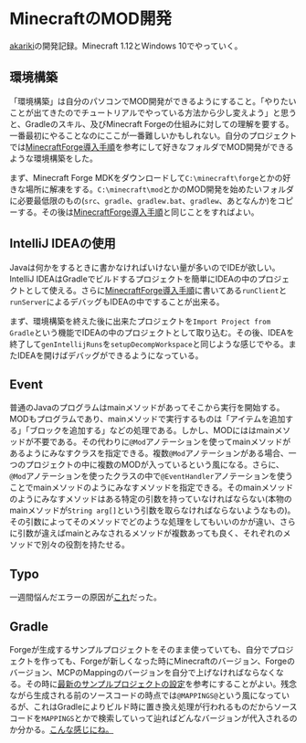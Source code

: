 # MinecraftのMOD開発

[akariki](https://github.com/Hexirp/akariki)の開発記録。Minecraft 1.12とWindows 10でやっていく。

## 環境構築

「環境構築」は自分のパソコンでMOD開発ができるようにすること。「やりたいことが出てきたのでチュートリアルでやっている方法から少し変えよう」と思うと、Gradleのスキル、及びMinecraft Forgeの仕組みに対しての理解を要する。一番最初にやることなのにここが一番難しいかもしれない。自分のプロジェクトでは[MinecraftForge導入手順](http://minecraftjp.info/modding/index.php/MinecraftForge導入手順)を参考にして好きなフォルダでMOD開発ができるような環境構築をした。

まず、Minecraft Forge MDKをダウンロードして`C:\minecraft\forge`とかの好きな場所に解凍をする。`C:\minecraft\mod`とかのMOD開発を始めたいフォルダに必要最低限のもの(`src`、`gradle`、`gradlew.bat`、`gradlew`、あとなんか)をコピーする。その後は[MinecraftForge導入手順](http://minecraftjp.info/modding/index.php/MinecraftForge導入手順)と同じことをすればよい。

## IntelliJ IDEAの使用

Javaは何かをするときに書かなければいけない量が多いのでIDEが欲しい。IntelliJ IDEAはGradleでビルドするプロジェクトを簡単にIDEAの中のプロジェクトとして使える。さらに[MinecraftForge導入手順](http://minecraftjp.info/modding/index.php/MinecraftForge導入手順)に書いてある`runClient`と`runServer`によるデバッグもIDEAの中ですることが出来る。

まず、環境構築を終えた後に出来たプロジェクトを`Import Project from Gradle`という機能でIDEAの中のプロジェクトとして取り込む。その後、IDEAを終了して`genIntellijRuns`を`setupDecompWorkspace`と同じような感じでやる。またIDEAを開けばデバッグができるようになっている。

## Event

普通のJavaのプログラムはmainメソッドがあってそこから実行を開始する。MODもプログラムであり、mainメソッドで実行するものは「アイテムを追加する」「ブロックを追加する」などの処理である。しかし、MODにははmainメソッドが不要である。その代わりに`@Mod`アノテーションを使ってmainメソッドがあるようにみなすクラスを指定できる。複数`@Mod`アノテーションがある場合、一つのプロジェクトの中に複数のMODが入っているという風になる。さらに、`@Mod`アノテーションを使ったクラスの中で`@EventHandler`アノテーションを使うことでmainメソッドのようにみなすメソッドを指定できる。そのmainメソッドのようにみなすメソッドはある特定の引数を持っていなければならない(本物のmainメソッドが`String arg[]`という引数を取らなければならないようなもの)。その引数によってそのメソッドでどのような処理をしてもいいのかが違い、さらに引数が違えばmainとみなされるメソッドが複数あっても良く、それぞれのメソッドで別々の役割を持たせる。

## Typo

一週間悩んだエラーの原因が[これ](https://github.com/Hexirp/akariki/commit/6ef9013d1108c5864e104f526042a797e945d556)だった。

## Gradle

Forgeが生成するサンプルプロジェクトをそのまま使っていても、自分でプロジェクトを作っても、Forgeが新しくなった時にMinecraftのバージョン、Forgeのバージョン、MCPのMappingのバージョンを自分で上げなければならなくなる。その時に[最新のサンプルプロジェクトの設定](https://github.com/MinecraftForge/MinecraftForge/blob/07c4da8f3611266a80f432a81dc1a6f0f3f649ac/mdk/build.gradle)を参考にすることがよい。残念ながら生成される前のソースコードの時点では`@MAPPINGS@`という風になっているが、これはGradleによりビルド時に置き換え処理が行われるものだからソースコードを`MAPPINGS`とかで検索していって辿ればどんなバージョンが代入されるのか分かる。[こんな感じにね。](https://github.com/MinecraftForge/MinecraftForge/blob/083daeb5ed8e01518132c441f68eca88e2d59800/build.gradle#L192)

## 
